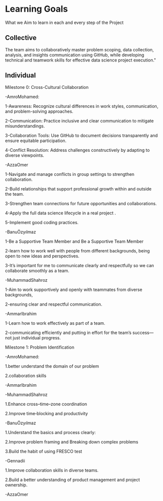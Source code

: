 # Learning Goals

What we Aim to learn in each and every step of the Project

## Collective

The team aims to collaboratively master problem scoping, data collection, analysis,
and insights communication using GitHub, while developing technical and teamwork
skills for effective data science project execution."

## Individual

Milestone 0: Cross-Cultural Collaboration

-AmroMohamed:

1-Awareness: Recognize cultural differences in work styles, communication,
and problem-solving approaches.

2-Communication: Practice inclusive and clear communication to mitigate misunderstandings.

3-Collaboration Tools: Use GitHub to document decisions transparently
and ensure equitable participation.

4-Conflict Resolution: Address challenges constructively by adapting to diverse viewpoints.

-AzzaOmer

1-Navigate and manage conflicts in group settings to strengthen collaboration.

2-Build relationships that support professional growth within and outside the team.

3-Strengthen team connections for future opportunities and collaborations.

4-Apply the full data science lifecycle in a real project .

5-Implement good coding practices.

-BanuÖzyılmaz

1-Be a Supportive Team Member and Be a Supportive Team Member

2-learn how to work well with people from different backgrounds,
being open to new ideas and perspectives.

3-It’s important for me to communicate clearly and respectfully
so we can collaborate smoothly as a team.

-MuhammadShahroz

1-Aim to work supportively and openly with teammates from diverse backgrounds,

2-ensuring clear and respectful communication.

-AmmarIbrahim

1-Learn how to work effectively as part of a team.

2-communicating efficiently and putting in effort for the team’s
success—not just individual progress.

Milestone 1: Problem Identification

-AmroMohamed:

1.better understand the domain of our problem

2.collaboration skills

-AmmarIbrahim

-MuhammadShahroz

1.Enhance cross–time–zone coordination

2.Improve time‑blocking and productivity

-BanuÖzyılmaz

1.Understand the basics and process clearly:

2.Improve problem framing and Breaking down complex problems

3.Build the habit of using FRESCO test

-Gennadii

1.Improve collaboration skills in diverse teams.

2.Build a better understanding of product management and project ownership.

-AzzaOmer
